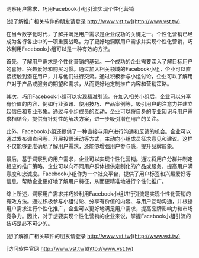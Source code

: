 洞察用户需求，巧用Facebook小组引流实现个性化营销

[想了解推广相关软件的朋友请登录 http://www.vst.tw](http://www.vst.tw)

在当今数字化时代，了解并满足用户需求是企业成功的关键之一。个性化营销已经成为各行各业中的一项重要战略。为了更好地洞察用户需求并实现个性化营销，巧妙利用Facebook小组可以是一种有效的方法。

首先，了解用户需求是个性化营销的基础。一个成功的企业需要深入了解目标用户的喜好、兴趣爱好和购买习惯。通过加入相关领域的Facebook小组，企业可以直接接触到潜在用户，并与他们进行交流。通过积极参与小组讨论，企业可以了解用户对于产品或服务的期望和需求，从而更好地定制推广内容和营销策略。

其次，巧用Facebook小组可以实现精准引流。在加入相关小组后，企业可以分享有价值的内容，例如行业资讯、使用技巧、产品案例等，吸引用户的注意力并建立起信任和专业形象。通过与小组成员的互动，企业可以将自身的专业知识与用户需求相结合，提供有针对性的解决方案，进一步吸引潜在用户的关注。

此外，Facebook小组还提供了一种直接与用户进行沟通和反馈的机会。企业可以通过发布调查问卷、开展投票活动等方式，主动向小组成员征求意见和建议。这样不仅能够更准确地了解用户需求，还能够增强用户参与感，提升品牌形象。

最后，基于洞察到的用户需求，企业可以实现个性化营销。通过将用户分群并制定相应的推广策略，企业可以向不同用户群体提供定制化的产品或服务，提高用户满意度和忠诚度。Facebook小组作为一个社交平台，提供了用户标签和兴趣爱好等信息，帮助企业更好地了解用户特征，从而更精准地进行个性化推广。

综上所述，洞察用户需求并巧妙利用Facebook小组进行引流是实现个性化营销的有效方法。通过积极参与小组讨论、分享有价值的内容、与用户互动沟通，并根据用户需求进行个性化推广，企业可以更好地满足用户需求，提高品牌影响力和市场竞争力。因此，对于想要实现个性化营销的企业来说，掌握Facebook小组引流的技巧是必不可少的。

[想了解推广相关软件的朋友请登录 http://www.vst.tw](http://www.vst.tw)


[访问软件官网 http://www.vst.tw](http://www.vst.tw)
